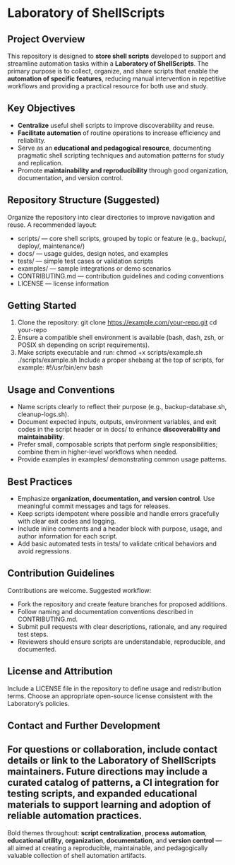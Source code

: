 # Laboratory of ShellScripts
## Project Overview
This repository is designed to **store shell scripts** developed to support and streamline automation tasks within a
**Laboratory of ShellScripts**. The primary purpose is to collect, organize, and share scripts that enable the
**automation of specific features**, reducing manual intervention in repetitive workflows and providing a practical
resource for both use and study.
## Key Objectives
- **Centralize** useful shell scripts to improve discoverability and reuse.
- **Facilitate automation** of routine operations to increase efficiency and reliability.
- Serve as an **educational and pedagogical resource**, documenting pragmatic shell scripting techniques and
automation patterns for study and replication.
- Promote **maintainability and reproducibility** through good organization, documentation, and version control.
## Repository Structure (Suggested)
Organize the repository into clear directories to improve navigation and reuse. A recommended layout:
- scripts/ — core shell scripts, grouped by topic or feature (e.g., backup/, deploy/, maintenance/)
- docs/ — usage guides, design notes, and examples
- tests/ — simple test cases or validation scripts
- examples/ — sample integrations or demo scenarios
- CONTRIBUTING.md — contribution guidelines and coding conventions
- LICENSE — license information
## Getting Started
1. Clone the repository:
git clone https://example.com/your-repo.git
cd your-repo
2. Ensure a compatible shell environment is available (bash, dash, zsh, or POSIX sh depending on script
requirements).
3. Make scripts executable and run:
chmod +x scripts/example.sh
./scripts/example.sh
Include a proper shebang at the top of scripts, for example:
#!/usr/bin/env bash
## Usage and Conventions
- Name scripts clearly to reflect their purpose (e.g., backup-database.sh, cleanup-logs.sh).
- Document expected inputs, outputs, environment variables, and exit codes in the script header or in docs/ to
enhance **discoverability and maintainability**.
- Prefer small, composable scripts that perform single responsibilities; combine them in higher-level workflows when
needed.
- Provide examples in examples/ demonstrating common usage patterns.
## Best Practices
- Emphasize **organization, documentation, and version control**. Use meaningful commit messages and tags for
releases.
- Keep scripts idempotent where possible and handle errors gracefully with clear exit codes and logging.
- Include inline comments and a header block with purpose, usage, and author information for each script.
- Add basic automated tests in tests/ to validate critical behaviors and avoid regressions.
## Contribution Guidelines
Contributions are welcome. Suggested workflow:
- Fork the repository and create feature branches for proposed additions.
- Follow naming and documentation conventions described in CONTRIBUTING.md.
- Submit pull requests with clear descriptions, rationale, and any required test steps.
- Reviewers should ensure scripts are understandable, reproducible, and documented.
## License and Attribution
Include a LICENSE file in the repository to define usage and redistribution terms. Choose an appropriate
open-source license consistent with the Laboratory’s policies.
## Contact and Further Development
For questions or collaboration, include contact details or link to the Laboratory of ShellScripts maintainers. Future
directions may include a curated catalog of patterns, a CI integration for testing scripts, and expanded educational
materials to support learning and adoption of reliable automation practices.
---
Bold themes throughout: **script centralization**, **process automation**, **educational utility**, **organization**,
**documentation**, and **version control** — all aimed at creating a reproducible, maintainable, and pedagogically
valuable collection of shell automation artifacts.
